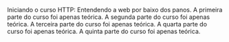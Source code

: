 Iniciando o curso HTTP: Entendendo a web por baixo dos panos.
A primeira parte do curso foi apenas teórica.
A segunda parte do curso foi apenas teórica.
A terceira parte do curso foi apenas teórica.
A quarta parte do curso foi apenas teórica.
A quinta parte do curso foi apenas teórica.
